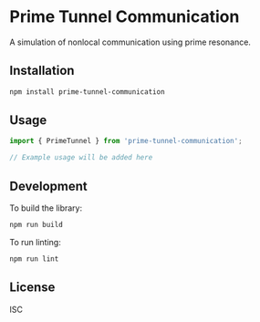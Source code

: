 # Prime Tunnel Communication

A simulation of nonlocal communication using prime resonance.

## Installation

```bash
npm install prime-tunnel-communication
```

## Usage

```javascript
import { PrimeTunnel } from 'prime-tunnel-communication';

// Example usage will be added here
```

## Development

To build the library:

```bash
npm run build
```

To run linting:

```bash
npm run lint
```

## License

ISC
